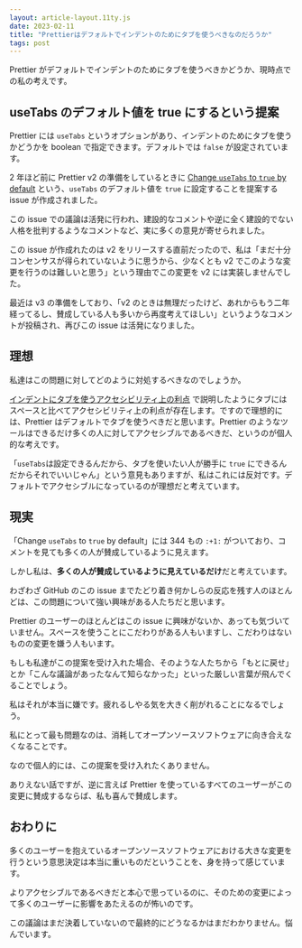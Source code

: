 ```yaml
---
layout: article-layout.11ty.js
date: 2023-02-11
title: "Prettierはデフォルトでインデントのためにタブを使うべきなのだろうか"
tags: post
---
```


Prettier がデフォルトでインデントのためにタブを使うべきかどうか、現時点での私の考えです。

## useTabs のデフォルト値を true にするという提案

Prettier には `useTabs` というオプションがあり、インデントのためにタブを使うかどうかを boolean で指定できます。デフォルトでは `false` が設定されています。

2 年ほど前に Prettier v2 の準備をしているときに [Change `useTabs` to `true` by default](https://github.com/prettier/prettier/issues/7475) という、`useTabs` のデフォルト値を `true` に設定することを提案する issue が作成されました。

この issue での議論は活発に行われ、建設的なコメントや逆に全く建設的でない人格を批判するようなコメントなど、実に多くの意見が寄せられました。

この issue が作成れたのは v2 をリリースする直前だったので、私は「まだ十分コンセンサスが得られていないように思うから、少なくとも v2 でこのような変更を行うのは難しいと思う」という理由でこの変更を v2 には実装しませんでした。

最近は v3 の準備をしており、「v2 のときは無理だったけど、あれからもう二年経ってるし、賛成している人も多いから再度考えてほしい」というようなコメントが投稿され、再びこの issue は活発になりました。

## 理想

私達はこの問題に対してどのように対処するべきなのでしょうか。

[インデントにタブを使うアクセシビリティ上の利点](../tabs-for-a11y) で説明したようにタブにはスペースと比べてアクセシビリティ上の利点が存在します。ですので理想的には、Prettier はデフォルトでタブを使うべきだと思います。Prettier のようなツールはできるだけ多くの人に対してアクセシブルであるべきだ、というのが個人的な考えです。

「`useTabs`は設定できるんだから、タブを使いたい人が勝手に `true` にできるんだからそれでいいじゃん」という意見もありますが、私はこれには反対です。デフォルトでアクセシブルになっているのが理想だと考えています。

## 現実

「Change `useTabs` to `true` by default」には 344 もの `:+1:` がついており、コメントを見ても多くの人が賛成しているように見えます。

しかし私は、**多くの人が賛成しているように見えているだけ**だと考えています。

わざわざ GitHub のこの issue までたどり着き何かしらの反応を残す人のほとんどは、この問題について強い興味がある人たちだと思います。

Prettier のユーザーのほとんどはこの issue に興味がないか、あっても気づいていません。スペースを使うことにこだわりがある人もいますし、こだわりはないものの変更を嫌う人もいます。

もしも私達がこの提案を受け入れた場合、そのような人たちから「もとに戻せ」とか「こんな議論があったなんて知らなかった」といった厳しい言葉が飛んでくることでしょう。

私はそれが本当に嫌です。疲れるしやる気を大きく削がれることになるでしょう。

私にとって最も問題なのは、消耗してオープンソースソフトウェアに向き合えなくなることです。

なので個人的には、この提案を受け入れたくありません。

ありえない話ですが、逆に言えば Prettier を使っているすべてのユーザーがこの変更に賛成するならば、私も喜んで賛成します。

## おわりに

多くのユーザーを抱えているオープンソースソフトウェアにおける大きな変更を行うという意思決定は本当に重いものだということを、身を持って感じています。

よりアクセシブルであるべきだと本心で思っているのに、そのための変更によって多くのユーザーに影響をあたえるのが怖いのです。

この議論はまだ決着していないので最終的にどうなるかはまだわかりません。悩んでいます。
